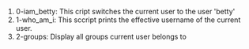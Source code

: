1. 0-iam_betty: This cript switches the current user to the user 'betty'
2. 1-who_am_i: This sccript prints the effective username of the current user.
3. 2-groups: Display all groups current user belongs to
